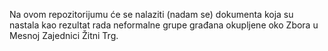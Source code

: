 Na ovom repozitorijumu će se nalaziti (nadam se) dokumenta koja su nastala kao rezultat rada neformalne grupe građana okupljene oko Zbora u Mesnoj Zajednici Žitni Trg.
